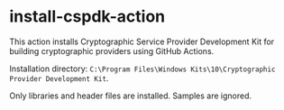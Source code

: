 # install-cspdk-action

This action installs Cryptographic Service Provider Development Kit for building cryptographic providers using GitHub Actions.

Installation directory: `C:\Program Files\Windows Kits\10\Cryptographic Provider Development Kit`.

Only libraries and header files are installed. Samples are ignored.

